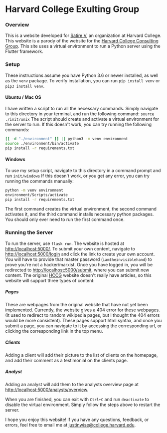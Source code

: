 # Harvard College Exulting Group

### Overview
This is a website developed for [Satire V](https://satirev.org), an organization at Harvard College. This website is a parody of the website for the [Harvard College Consulting Group](https://harvardconsulting.org). This site uses a virtual environment to run a Python server using the Flutter framework.

### Setup
These instructions assume you have Python 3.6 or newer installed, as well as the ``venv`` package. To verify installation, you can run ``pip install venv`` or ``pip3 install venv``.

#### Ubuntu / Mac OS
I have written a script to run all the necessary commands. Simply navigate to this directory in your terminal, and run the following command:
```source ./init/unix```
The script should create and activate a virtual environment for the server to run. If this doesn't work, you can try running the following commands:
```bash
[[ -d "./environment" ]] || python3 -m venv environment
source ./environment/bin/activate
pip install -r requirements.txt
```

#### Windows
To use my setup script, navigate to this directory in a command prompt and run
```init/windows```
If this doesn't work, or you get any error, you can try running the commands manually:
```bash
python -m venv environment
environment/Scripts/activate
pip install -r requirements.txt
```
The first command creates the virtual environment, the second command activates it, and the third command installs necessary python packages. You should only ever need to run the first command once.

### Running the Server
To run the server, use ``flask run``. The website is hosted at [http://localhost:5000/](http://localhost:5000). To submit your own content, navigate to [http://localhost:5000/login](http://localhost:5000/login) and click the link to create your own account. You will have to provide that master password (``iamtheinvisiblehand``) to prove you're not a hacker/marxist. Once you have logged in, you will be redirected to [http://localhost:5000/submit](http://localhost:5000/submit), where you can submit new content. The original [HCCG](http://harvardconsulting.org) website doesn't really have articles, so this website will support three types of content:

##### Pages
These are webpages from the original website that have not yet been implemented. Currently, the website gives a 404 error for these webpages. (It used to redirect to random wikipedia pages, but I thought the 404 errors would be more consistent). These pages support html syntax, and once you submit a page, you can navigate to it by accessing the corresponding url, or clicking the corresponding link in the top menu.

##### Clients
Adding a client will add their picture to the list of clients on the homepage, and add their comment as a testimonial on the clients page.

##### Analyst
Adding an analyst will add them to the analysts overview page at [http://localhost:5000/analysts/overview](http://localhost:5000/analysts/overview).

When you are finished, you can exit with ``Ctrl+C`` and run ``deactivate`` to disable the virtual environment. Simply follow the steps above to restart the server.

I hope you enjoy this website! If you have any questions, feedback, or errors, feel free to email me at [justinwise@college.harvard.edu](justinwise@college.harvard.edu).
